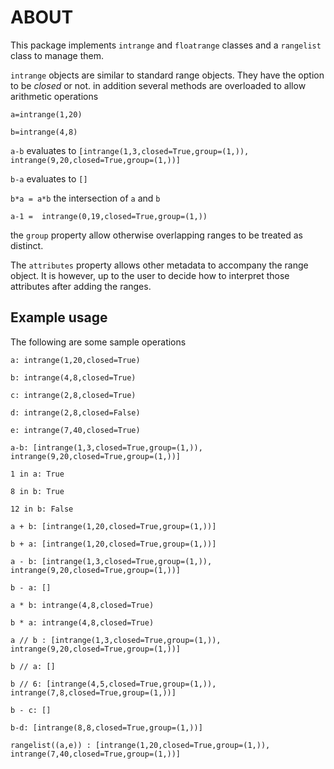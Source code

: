 # ABOUT

This package implements `intrange` and `floatrange` classes and a `rangelist`
class to manage them.

`intrange` objects are similar to standard range objects.
They have the option to be *closed* or not.
in addition several methods are overloaded to allow arithmetic operations

`a=intrange(1,20)`

`b=intrange(4,8)`

`a-b` evaluates to `[intrange(1,3,closed=True,group=(1,)),
                     intrange(9,20,closed=True,group=(1,))]`

`b-a` evaluates to `[]`

`b*a = a*b` the intersection of `a` and `b`

`a-1 =  intrange(0,19,closed=True,group=(1,))`

the `group` property allow otherwise overlapping ranges to be treated as distinct.

The `attributes` property allows other metadata to accompany the range object.
It is however, up to the user to decide how to interpret those attributes after
adding the ranges.

## Example usage

The following are some sample operations


`a: intrange(1,20,closed=True)`

`b: intrange(4,8,closed=True)`

`c: intrange(2,8,closed=True)`

`d: intrange(2,8,closed=False)`

`e: intrange(7,40,closed=True)`

`a-b: [intrange(1,3,closed=True,group=(1,)), intrange(9,20,closed=True,group=(1,))]`

`1 in a: True`

`8 in b: True`

`12 in b: False`

`a + b: [intrange(1,20,closed=True,group=(1,))]`

`b + a: [intrange(1,20,closed=True,group=(1,))]`

`a - b: [intrange(1,3,closed=True,group=(1,)), intrange(9,20,closed=True,group=(1,))]`

`b - a: []`

`a * b: intrange(4,8,closed=True)`

`b * a: intrange(4,8,closed=True)`

`a // b : [intrange(1,3,closed=True,group=(1,)), intrange(9,20,closed=True,group=(1,))]`

`b // a: []`

`b // 6: [intrange(4,5,closed=True,group=(1,)), intrange(7,8,closed=True,group=(1,))]`

`b - c: []`

`b-d: [intrange(8,8,closed=True,group=(1,))]`

`rangelist((a,e)) : [intrange(1,20,closed=True,group=(1,)), intrange(7,40,closed=True,group=(1,))]`